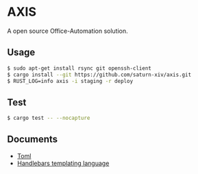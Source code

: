 # AXIS

A open source Office-Automation solution.

## Usage

```bash
$ sudo apt-get install rsync git openssh-client
$ cargo install --git https://github.com/saturn-xiv/axis.git
$ RUST_LOG=info axis -i staging -r deploy
```

## Test

```bash
$ cargo test -- --nocapture
```

## Documents

- [Toml](https://github.com/toml-lang/toml)
- [Handlebars templating language](https://handlebarsjs.com/guide/)
